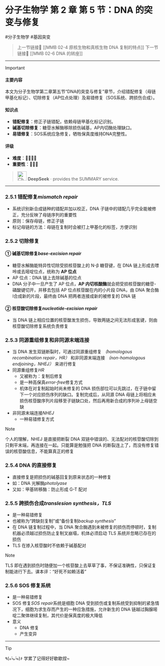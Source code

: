 # 分子生物学 第 2 章 第 5 节：DNA 的突变与修复
#分子生物学 #基因突变 

> 上一节链接🔗 [[MMB 02-4 原核生物和真核生物 DNA 复制的特点]]
> 下一节链接🔗 [[MMB 02-6 DNA 的转座]]

---

> [!IMPORTANT] 
> 
> #### 主要内容
> 
> 本文为分子生物学第二章第五节“DNA的突变与修复”章节，介绍错配修复（母链甲基化标记）、切除修复（AP位点处理）及易错修复（SOS系统、跨损伤合成）。
> 
> #### 知识点
> 
> - **错配修复**：修正子链错配，依赖母链甲基化标记识别。
> - **碱基切除修复**：糖苷水解酶移除损伤碱基，AP内切酶处理缺口。
> - **易错修复**：SOS系统应急修复，牺牲保真度维持DNA完整性。
> 
> #### 评级
> 
> - **难度**：🌿🌿🌿🌿
> - **重要性**：🌟🌟🌟
> 
>><img src="https://img.icons8.com/?size=100&id=YWOidjGxCpFW&format=png&color=000000" alt="ChatGPT Icon" width="30" height="30" style="margin-bottom: -7px;"> **DeepSeek** · provides the SUMMARY service.

---
### 2.5.1 错配修复*mismatch repair*
- 系统识别新合成链种的错配并加以校正，DNA 子链中的错配几乎完全能被修正，充分反映了母链序列的重要性
- 原则：保存母链，修正子链
- 标记母链的方法：母链在复制时会被打上甲基化的标签，方便识别
### 2.5.2 切除修复
#### ① 碱基切除修复*base-excision repair*
- 糖苷水解酶能特异性切除受损核苷酸上的 N-β 糖苷键，在 DNA 链上形成去嘌呤或去嘧啶位点，统称为 **AP 位点**
- AP 位点：DNA 链上去除碱基的位点
- DNA 分子中一旦产生了 AP 位点，**AP 内切核酸酶**就会把受损核苷酸的糖苷-磷酸键切开，并移去包括 AP 位点核苷酸在内的小片段 DNA，由 DNA 聚合酶Ⅰ合成新的片段，最终由 DNA 把两者连接成新的被修复的 DNA 链
#### ② 核苷酸切除修复*nucleotide-excision repair*
- 当 DNA 链上相应位置的核苷酸发生损伤，导致两链之间无法形成氢键，则由核苷酸切除修复系统负责修复
### 2.5.3 同源重组修复和非同源末端连接
- 当 DNA 发生双链断裂时，可通过同源重组修复 *（homologous recombination repair，HR）* 和非同源末端连接 *（non-homologous endjoining，NHEJ）* 来进行修复
- 同源重组修复*HR*
	- 又被称为：复制后修复
	- 是一种高保真*error-free*修复方式
	- 机体在对复制起始时尚未修复的 DNA 损伤部位可以先跳过，在子链中留下一个对应损伤序列的缺口。复制完成后，从同源 DNA 母链上将相应未损伤核苷酸序列片段移至子链缺口处，然后再用新合成的序列补上母链空缺
- 非同源末端连接*NHEJ*
	- 一种易错修复方式

> [!NOTE] 
> 个人的理解，NHEJ 是直接把断裂 DNA 双链中错误的、无法配对的核苷酸切除到只剩平末端，再连接在一起。只能算是勉强把 DNA 的断裂连上了，而没有修复错误的核苷酸信息，不能算真正的修复

### 2.5.4 DNA 的直接修复
- 直接修复是把损伤的碱基回复到原来状态的一种修复
- 如：DNA 光解酶*photolyase*
- 又如：甲基转移酶：防止形成 G-T 配对
### 2.5.5 跨损伤合成*translesion synthesis，TLS*
- 是一种易错修复
- 也被称为“跨缺刻复制”或“备份复制*backup synthesis*”
- 在 DNA 链复制过程中，当 DNA 聚合酶遇到未被修复的损伤而停顿时，复制机器必须越过损伤防止复制叉崩塌，机体必须启动 TLS 系统并忽略已存在的损伤
- TLS 在掺入核苷酸时不依赖于碱基配对

> [!NOTE]
> TLS 即在遇到损伤时随便加一个核苷酸上去草草了事，不保证准确性，只保证复制能进行下去。课本评：“好死不如赖活着”

### 2.5.6 SOS 修复系统
- 是一种易错修复
- SOS 修复*SOS repair*系统是细胞 DNA 受到损伤或复制系统受到抑制的紧急情况下，细胞为求生存而产生的一种应急措施，允许新生的 DNA 链越过胸腺嘧啶二聚体继续复制，其代价是保真度的极大降低
- 意义
	- DNA 修复
	- 产生变异

---
> [!TIP]
> ٩(๑˃̵ᴗ˂̵๑)۶ 学累了记得好好歇歇捏~

